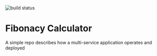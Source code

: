 ![build status](https://travis-ci.com/sirdnt/fibonacy-calculator.svg?branch=master)
# Fibonacy Calculator
A simple repo describes how a multi-service application operates and deployed
